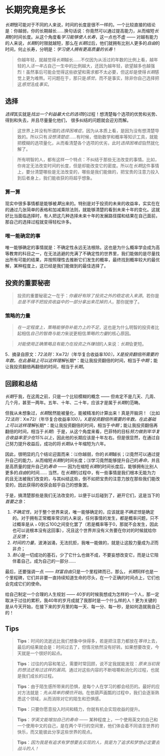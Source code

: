 # 长期究竟是多长
*长期*很可能对于不同的人来说，时间的长度是很不一样的。一个比较直接的结论是：你越弱，你的长期越长……换句话说：你竟然可以通过提高能力，从而缩短*长期*的时间长度。从这个角度看*学习能够使人长寿*，这一点也不虚 —— 对越有能力的人来说，*长期*的时限就越短，那么在*长期*过后，他们就拥有比别人更多的*自由*的时间，何止长寿，分明是：*学习使人拥有更高质量的长寿*！

> 你越年轻，就越觉得*长期*越长……不仅因为从活过的年数的比例上看，越年轻的人*活一年*占自己一生中的比例越大，还因为越年轻，欲望越多也越强烈！虽然事后可能会觉得这些欲望和需求都不太必要，但这却是使得*长期*感觉上更为难熬。可问题在于，那只是*感觉*，而不是事实，除非你自己选择把这*感觉*活成*事实*。

## 选择
*选择*其实就是*找出一个利益最大化的选项*的过程！想清楚每个选项的优势和劣势、得到和失去，并且尽量量化他们， 很多纠结的问题就会迎刃而解。

> 这世界上并没有所谓的*选择困难症*，因为从本质上看，是因为没有想清楚导致的。所以只有*没想清楚症*……有时候，借助数学和概率等知识工具，就能把模糊的选项量化，从而看清楚各个选项的优劣，此时*选择困难症*自然就化解了。

> 所有明智的人，都有这样一个特点：不纠结于那些无法改变的事情。比如，你肯定无法改变时间的长度，但是却能改变它的密度。所以在*长期*这件事情上，要分清楚哪些是无法改变的，哪些是我们能做的，把宝贵的注意力投入到后者身上，我们能收获的将超乎想象。

### 算一算
现实中很多事情都是能够被*算*出来的。特别是对于投资的未来的收益率，实实在在的通过几张简单的表格和加减乘除法则，就能够清楚的看到未来十年的变化。这就好比当面临选择时，有人把这几种选择未来十年的发展路径摆和结果在自己面前，那自己的选择过程就变得轻松许多。

### 唯一能确定的事
唯一能够确定的事情就是：不确定性永远无法根除。这也是为什么概率学会成为高等教育的科目之一，在无法逃避的充满了不确定性的世界里，我们能做的是尽量找出所有可能的结果，并按照理性去推断它们发生的概率，最终找到概率较大的最优解，某种程度上，这已经是我们能做到的最佳选择了。

## 投资的重要秘密
> 投资的重要秘密之一在于：*你最好有除了投资之外的稳定收入来源*。若你是*总是不得不把投资收益中的一部分拿出来花掉的人*，那你就惨了。

### 策略的力量
> *在一定程度上，策略能够弥补能力上的不足*，这也是为什么明智的投资者比起相信*自己的智商与能力*来说更相信*策略的力量*的核心原因。

> *对能使用正确策略且有能力在投资之外赚钱*的人来说：*长期*会更短。

5．摘录自原文：*72法则*：X≌72/（年华复合收益率*100）。X是投资翻倍所需要的年数。在此基础上可以这样理解*长期*：能让我投资翻倍的时间，相当于*中期*；能让我投资翻倍再翻倍的时间，相当于*长期*。

## 回顾和总结
*长期*于我，在这周之前，只是一个比较模糊的概念 —— 但肯定不是几天、几周、几个月，甚至一两年。五年、十年、二十年，应该才是属于*长期*的范畴。

但我从未想象过，*长期*居然能被量化，能被精准的计算出来！真是开脑洞！（比如*72法则*：X≌72/（年华复合收益率*100）。X是投资翻倍所需要的年数。在此基础上可以这样理解*长期*：能让我投资翻倍的时间，相当于*中期*；能让我投资翻倍再翻倍的时间，相当于*长期*）于是，从这个角度来看，巴菲特的目标*努力做到年华复合收益率至少在15%以上*，因此他的长期应该是十年左右。但是很显然，在通过自己努力提升收益后，成功的将*长期*从十年缩短为六年。

因此，很明显的几个结论迎面而来：⑴你越弱，你的*长期*越长；⑵竟然可以通过提升自己的能力，从而缩短*长期*的时间长度；⑶学习竟然能够提升自己的*寿命*，并且是高质量的提升自己的*寿命* —— 因为在缩短*长期*的时间长度后，能够拥有比别人更多的*自由*的时间……
当然，在*长期*的过程中，有一些事情是我们根本无能为力的且无法被我们改变的，与其纠结这些，倒不如把宝贵的注意力放在那些我们能改变的，因此获得的收获会超乎自己的想象罢。

于是，搞清楚那些是我们无法改变的，以便于以后碰到了，避开它们，这是当下的*首要之急*：
1. *不确定性*，对于整个世界来说，唯一能够确定的，应该就是*不确定性*是确定的。对于拥有正常概率常识的人来说，任何事情的发生，都是概率问题，只不过概率是从﹥0到≦100之间变化罢了（若是概率等于0，那就不会发生，因此也可以说根本没有这回事），况且这个世界并没有义务要在你对的时候就给你*正反馈*；
2. *时间的力量*，波涛汹涌，无法抗拒，我唯一能做的，就是让这股力量成为*正*而非*负*；
3. *耐心*是一切成功的基石，少了它什么也做不成，不要妄想改变它，而是让它陪伴着自己，成为自己的一部分……

最后，还要强调一点 —— *财富自由*只是一个里程碑而已，那么，*长期*同样也是一个里程碑，它们并非要一直持续知道生命的尽头，在一个正确的时间点上，它们也会完成它们的使命。

给自己制定一个合理的人生规划 —— 40岁的时候我想成为怎样的一个人，那一定取决于过往的累积，我40年的岁月成就了我那时是一个什么样的人！更为关键的是从今天开始，在接下来的岁月里的每一天、每一分、每一秒，是如何造就我自己的！

## Tips
> **Tips**：时间的流逝远比我们想象中快得多，若是把注意力都放在*等待*上去，最后的结果就会是：时间过去了，但情况依然没有好转。如果想要改变，今天就是一个很好的起点。

> **Tips**：过往的内容和笔记，需要时常回顾，说不定我就能发现：*原来当初我的想法还有过这样的漏洞*。通过对这些内容的不断咀嚼和消化的过程，也就是我们成长的过程。

> **Tips**：由于陌生感所带来的恐惧，是每个人在学习的都会经历的。最好的应对方法就是：*先从简单的模仿开始*。在依葫芦画瓢的过程中，我们会逐渐熟悉这个领域，从而消除对它的陌生和恐惧感。

> **Tips**：只要你愿意投入时间和精力，你就有机会实现收益的提升。

> **Tips**：*学英文能增加自己的寿命* —— 某种程度上，一个使用英文的自己和一个使用中文的自己，是在两个平行的空间里，他们体会着不同语言世界的快乐，而又能彼此分享这些世界的观点。

> **Tips**：*因为我是有追求有梦想要去实现的人，我是为了追求和梦想必定要去战斗的人！*